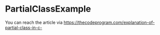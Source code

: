# PartialClassExample
You can reach the article via https://thecodeprogram.com/explanation-of-partial-class-in-c-
